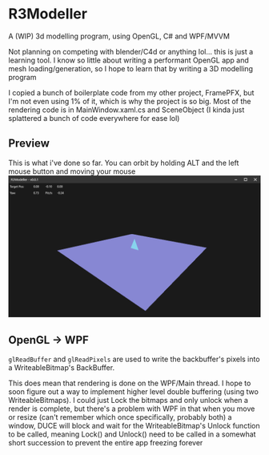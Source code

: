 # R3Modeller
A (WIP) 3d modelling program, using OpenGL, C# and WPF/MVVM

Not planning on competing with blender/C4d or anything lol... this is just a learning tool. I know so little about writing a performant OpenGL 
app and mesh loading/generation, so I hope to learn that by writing a 3D modelling program

I copied a bunch of boilerplate code from my other project, FramePFX, but I'm not even using 1% of it, which is why the project is so big. Most of the rendering code is in MainWindow.xaml.cs and SceneObject (I kinda just splattered a bunch of code everywhere for ease lol)

## Preview
This is what i've done so far. You can orbit by holding ALT and the left mouse button and moving your mouse
![](R3Modeller_2023-07-20_03.30.57.png)

## OpenGL -> WPF
`glReadBuffer` and `glReadPixels` are used to write the backbuffer's pixels into a WriteableBitmap's BackBuffer.

This does mean that rendering is done on the WPF/Main thread. I hope to soon figure out a way to implement higher level double buffering (using two WriteableBitmaps). I could just Lock the bitmaps and only unlock when a render is complete, but there's a problem with WPF in that when you move or resize (can't remember which once specifically, probably both) a window, DUCE will block and wait for the WriteableBitmap's Unlock function to be called, meaning Lock() and Unlock() need to be called in a somewhat short succession to prevent the entire app freezing forever
